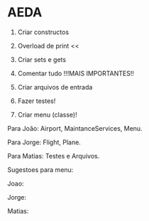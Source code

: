 # AEDA
1. Criar constructos

2. Overload de print <<

3. Criar sets e gets

4. Comentar tudo !!!MAIS IMPORTANTES!!

5. Criar arquivos de entrada

6. Fazer testes!

7. Criar menu (classe)!

Para João: Airport, MaintanceServices, Menu.

Para Jorge: Flight, Plane.

Para Matias: Testes e Arquivos.

Sugestoes para menu:

Joao:

Jorge:

Matias:
